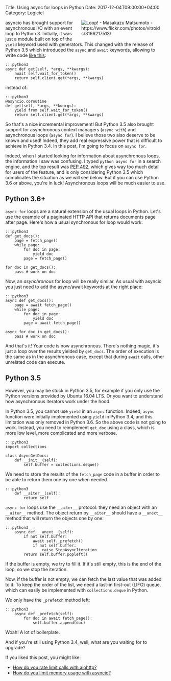 Title: Using async for loops in Python
Date: 2017-12-04T09:00:00+04:00
Category: Logiciel

<a href="https://www.flickr.com/photos/vitroids/3166217513/"><img title="Loop! - Masakazu Matsumoto - https://www.flickr.com/photos/vitroids/3166217513/" src="{filename}/images/async_for_loop.jpg" style="float: right; max-width: 50%; max-height: 300px; height: auto; padding: 0 1em 1em" /></a>

asyncio has brought support for asynchronous I/O with an event loop to
Python 3. Initially, it was just a module built on top of the `yield`
keyword used with generators. This changed with the release of Python
3.5 which introduced the `async` and `await` keywords, allowing to
write code [like
this](https://quentin.pradet.me/blog/how-do-you-rate-limit-calls-with-asyncio.html):

    :::python3
    async def get(self, *args, **kwargs):
        await self.wait_for_token()
        return self.client.get(*args, **kwargs)

instead of:

    :::python3
    @asyncio.coroutine
    def get(self, *args, **kwargs):
        yield from self.wait_for_token()
        return self.client.get(*args, **kwargs)

So that's a nice incremental improvement! But Python 3.5 also brought
support for asynchronous context managers (`async with`) and
asynchronous loops (`async for`). I believe those two also deserve to
be known and used! Indeed, they add real expressive power that is
difficult to achieve in Python 3.4. In this post, I'm going to focus on
`async for`.

Indeed, when I started looking for information about asynchronous
loops, the information I saw was confusing. I typed `python async for`
in a search engine, and the top result was [PEP
492](https://www.python.org/dev/peps/pep-0492/), which gives way too
much detail for users of the feature, and is only considering Python
3.5 which complicates the situation as we will see below. But if you
can use Python 3.6 or above, you're in luck! Asynchronous loops will
be much easier to use.

## Python 3.6+

`async for` loops are a natural extension of the usual loops in
Python. Let's use the example of a paginated HTTP API that returns
documents page after page. Here's how a usual synchronous for loop
would work:

    :::python3
    def get_docs():
        page = fetch_page()
        while page:
            for doc in page:
                yield doc
            page = fetch_page()

    for doc in get_docs():
        pass # work on doc

Now, an *asynchronous* for loop will be really similar. As usual with
asyncio you just need to add the async/await keywords at the right
place:

    :::python3
    async def get_docs():
        page = await fetch_page()
        while page:
            for doc in page:
                yield doc
            page = await fetch_page()

    async for doc in get_docs():
        pass # work on doc

And that's it! Your code is now asynchronous. There's nothing magic,
it's just a loop over the results yielded by `get_docs`. The order of
execution is the same as in the asynchronous case, except that during
`await` calls, other unrelated code can execute.

## Python 3.5

However, you may be stuck in Python 3.5, for example if you only use
the Python versions provided by Ubuntu 16.04 LTS. Or you want to
understand how asynchronous iterators work under the hood.

In Python 3.5, you cannot use `yield` in an `async` function. Indeed,
`async` function were initially implemented using `yield` in Python
3.4, and this limitation was only removed in Python 3.6. So the above
code is not going to work. Instead, you need to reimplement `get_doc`
using a class, which is more low level, more complicated and more
verbose.

    :::python3
    import collections

    class AsyncGetDocs:
        def __init__(self):
            self.buffer = collections.deque()

We need to store the results of the `fetch_page` code in a buffer in
order to be able to return them one by one when needed.

    :::python3
        def __aiter__(self):
            return self

`async for` loops use the `__aiter__` protocol: they need an object
with an `__aiter__` method. The object return by `__aiter__` should
have a `__anext__` method that will return the objects one by one:

    :::python3
        async def __anext__(self):
            if not self.buffer:
                await self._prefetch()
                if not self.buffer:
                    raise StopAsyncIteration
            return self.buffer.popleft()

If the buffer is empty, we try to fill it. If it's still empty, this
is the end of the loop, so we stop the iteration.

Now, if the buffer is not empty, we can fetch the last value that was
added to it. To keep the order of the list, we need a last-in
first-out (LIFO) queue, which can easily be implemented with
`collections.deque` in Python.

We only have the `_prefetch` method left:

    :::python3
        async def _prefetch(self):
            for doc in await fetch_page():
                self.buffer.append(doc)

Woah! A lot of boilerplate.

And if you're still using Python 3.4, well, what are you waiting for
to upgrade?

If you liked this post, you might like:

 * [How do you rate limit calls with aiohttp?](https://quentin.pradet.me/blog/how-do-you-rate-limit-calls-with-aiohttp.html)
 * [How do you limit memory usage with asyncio?](https://quentin.pradet.me/blog/how-do-you-limit-memory-usage-with-asyncio.html)

<!-- vim: spelllang=en
-->
